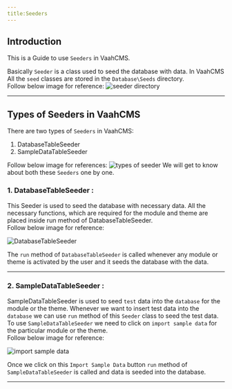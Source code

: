 ```yaml
---
title:Seeders
---
```

## Introduction

This is a Guide to use `Seeders` in VaahCMS.

Basically `Seeder` is a class used to seed the database with data. In VaahCMS All the
`seed` classes are stored in the `Database\Seeds` directory.    
Follow below image for reference:
<img src="/images/seeders/seeders-1.png" alt="seeder directory">


---------------------------------------------------------------------
## Types of Seeders in VaahCMS
There are two types of `Seeders` in VaahCMS:
1. DatabaseTableSeeder
2. SampleDataTableSeeder

Follow below image for references:
<img src="/images/seeders/seeders-4.png" alt="types of seeder">
We will get to know about both these `Seeders` one by one.
### 1. DatabaseTableSeeder :
This Seeder is used to seed the database with necessary data.
All the necessary functions, which are required for the module and theme are placed inside run
method of DatabaseTableSeeder.   
Follow below image for reference:

<img src="/images/seeders/seeders-2.png" alt="DatabaseTableSeeder">

The `run` method of `DatabaseTableSeeder` is called whenever any module or theme is activated by the user
and it seeds the database with the data.

-----------------------------------------------------------------------------------------


### 2. SampleDataTableSeeder :

SampleDataTableSeeder is used to seed `test` data into the `database` for the module or the theme. Whenever we want to insert
test data into the `database` we can use `run` method of this `Seeder` class to seed the test data.
To use `SampleDataTableSeeder` we need to click on `import sample data` for the particular module or the theme.   
Follow below image for reference:

<img src="/images/seeders/seeders-5.png" alt="import sample data">

Once we click on this `Import Sample Data` button `run` method of `SampleDataTableSeeder` is called
and data is seeded into the database.

---------------------------------------------------------------------------






